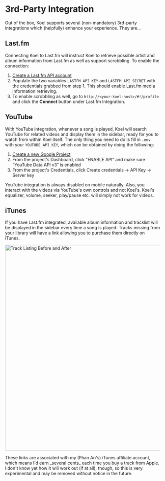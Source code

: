 # 3rd-Party Integration

Out of the box, Koel supports several (non-mandatory) 3rd-party integrations which (helpfully) enhance your experience. They are…

## Last.fm

Connecting Koel to Last.fm will instruct Koel to retrieve possible artist and album information from Last.fm as well as support scrobbling. To enable the connection:

1. [Create a Last.fm API account](https://www.last.fm/api/account/create)
1. Populate the two variables `LASTFM_API_KEY` and `LASTFM_API_SECRET` with the credentials grabbed from step 1. This should enable Last.fm media information retrieving.
1. To enable scrobbling as well, go to `http://<your-koel-host>/#!/profile` and click the **Connect** button under Last.fm Integration.

## YouTube

With YouTube integration, whenever a song is played, Koel will search YouTube for related videos and display them in the sidebar, ready for you to watch from within Koel itself. The only thing you need to do is fill in `.env` with your `YOUTUBE_API_KEY`, which can be obtained by doing the following:

1. [Create a new Google Project](https://console.developers.google.com/)
2. From the project's Dashboard, click “ENABLE API” and make sure “YouTube Data API v3” is enabled
3. From the project's Credentials, click Create credentials → API Key → Server key

<p class="warning">
YouTube integration is always disabled on mobile naturally. Also, you interact with the videos via YouTube's own controls and not Koel's. Koel's equalizer, volume, seeker, play/pause etc. will simply not work for videos.
</p>

## iTunes

If you have Last.fm integrated, available album information and tracklist will be displayed in the sidebar every time a song is played. Tracks missing from your library will have a link allowing you to purchase them directly on iTunes.

<img src="https://cloud.githubusercontent.com/assets/8056274/21960297/b9184d66-db20-11e6-853b-a02b99b05a65.png" alt="Track Listing Before and After" width="668" style="max-width: 100%" />

<p class="warning">These links are associated with my (Phan An's) iTunes affiliate account, which means I'd earn _several cents_ each time you buy a track from Apple. I don't know yet how it will work out (if at all), though, so this is very experimental and may be removed without notice in the future.</p>
